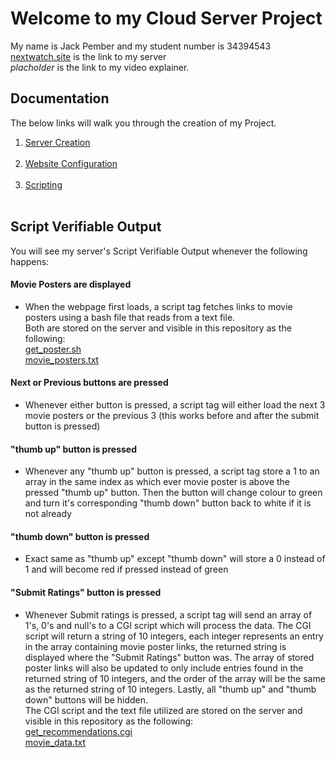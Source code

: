 # Welcome to my Cloud Server Project #

My name is Jack Pember and my student number is 34394543<br />
[nextwatch.site](https://nextwatch.site/) is the link to my server<br />
*placholder* is the link to my video explainer.

## Documentation ##

The below links will walk you through the creation of my Project.

1.  [Server Creation](/Documentation/ServerCreation.md)<br /><br />
2.  [Website Configuration](/Documentation/WebsiteConfiguration.md)<br /><br />
3.  [Scripting](/Documentation/Scripting.md)<br /><br />

## Script Verifiable Output ##

You will see my server's Script Verifiable Output whenever the following happens:

#### Movie Posters are displayed ####
* When the webpage first loads, a script tag fetches links to movie posters using a bash file that reads from a text file.<br />Both are stored on the server and visible in this repository as the following:<br />  [get_poster.sh](Code/cgi-bin/get_poster.sh)<br />[movie_posters.txt](Code/cgi-bin/movie_posters.txt)

#### Next or Previous buttons are pressed ####
*  Whenever either button is pressed, a script tag will either load the next 3 movie posters or the previous 3 (this works before and after the submit button is pressed)

#### "thumb up" button is pressed ####
*  Whenever any "thumb up" button is pressed, a script tag store a 1 to an array in the same index as which ever movie poster is above the pressed "thumb up" button. Then the button will change colour to green and turn it's corresponding "thumb down" button back to white if it is not already

#### "thumb down" button is pressed ####
*  Exact same as "thumb up" except "thumb down" will store a 0 instead of 1 and will become red if pressed instead of green

#### "Submit Ratings" button is pressed ####
*  Whenever Submit ratings is pressed, a script tag will send an array of 1's, 0's and null's to a CGI script which will process the data. The CGI script will return a string of 10 integers, each integer represents an entry in the array containing movie poster links, the returned string is displayed where the "Submit Ratings" button was. The array of stored poster links will also be updated to only include entries found in the returned string of 10 integers, and the order of the array will be the same as the returned string of 10 integers. Lastly, all "thumb up" and "thumb down" buttons will be hidden.<br />The CGI script and the text file utilized are stored on the server and visible in this repository as the following:<br />  [get_recommendations.cgi](Code/cgi-bin/get_recommendations.cgi)<br />[movie_data.txt](Code/cgi-bin/movie_data.txt)

